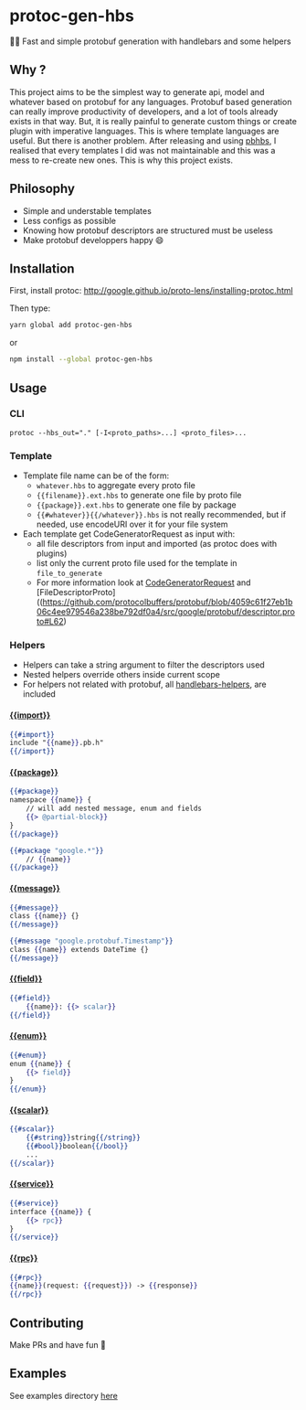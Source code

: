 # protoc-gen-hbs

🏃‍♀️ Fast and simple protobuf generation with handlebars and some helpers

## Why ?

This project aims to be the simplest way to generate api, model and whatever based on protobuf for any languages.
Protobuf based generation can really improve productivity of developers, and a lot of tools already exists in that way.
But, it is really painful to generate custom things or create plugin with imperative languages.
This is where template languages are useful.
But there is another problem.
After releasing and using [pbhbs](https://github.com/gponsinet/pbhbs), I realised that every templates I did was not maintainable and this was a mess to re-create new ones.
This is why this project exists.

## Philosophy

* Simple and understable templates
* Less configs as possible
* Knowing how protobuf descriptors are structured must be useless
* Make protobuf developpers happy :smile:

## Installation

First, install protoc: http://google.github.io/proto-lens/installing-protoc.html

Then type:

```bash
yarn global add protoc-gen-hbs
```

or

```bash
npm install --global protoc-gen-hbs
```

## Usage

### CLI

```
protoc --hbs_out="." [-I<proto_paths>...] <proto_files>...
```

### Template

* Template file name can be of the form:
	* `whatever.hbs` to aggregate every proto file
	* `{{filename}}.ext.hbs` to generate one file by proto file
	* `{{package}}.ext.hbs` to generate one file by package
	* `{{#whatever}}{{/whatever}}.hbs` is not really recommended, but if needed, use encodeURI over it for your file system
* Each template get CodeGeneratorRequest as input with:
	* all file descriptors from input and imported (as protoc does with plugins)
	* list only the current proto file used for the template in `file_to_generate`
	* For more information look at [CodeGeneratorRequest](https://github.com/protocolbuffers/protobuf/blob/4059c61f27eb1b06c4ee979546a238be792df0a4/src/google/protobuf/compiler/plugin.proto#L68) and [FileDescriptorProto]((https://github.com/protocolbuffers/protobuf/blob/4059c61f27eb1b06c4ee979546a238be792df0a4/src/google/protobuf/descriptor.proto#L62)

### Helpers

* Helpers can take a string argument to filter the descriptors used
* Nested helpers override others inside current scope
* For helpers not related with protobuf, all [handlebars-helpers](helpers/handlebars-helpers), are included

#### [{{import}}](src/import.js)

```handlebars
{{#import}}
include "{{name}}.pb.h"
{{/import}}
```

#### [{{package}}](src/package.js)

```handlebars
{{#package}}
namespace {{name}} {
	// will add nested message, enum and fields
	{{> @partial-block}}
}
{{/package}}

{{#package "google.*"}}
	// {{name}}
{{/package}}
```

#### [{{message}}](src/message.js)

```handlebars
{{#message}}
class {{name}} {}
{{/message}}

{{#message "google.protobuf.Timestamp"}}
class {{name}} extends DateTime {}
{{/message}}
```

#### [{{field}}](src/field.js)

```handlebars
{{#field}}
	{{name}}: {{> scalar}}
{{/field}}
```

#### [{{enum}}](src/enum.js)

```handlebars
{{#enum}}
enum {{name}} {
	{{> field}}
}
{{/enum}}
```

#### [{{scalar}}](src/scalar.js)

```handlebars
{{#scalar}}
	{{#string}}string{{/string}}
	{{#bool}}boolean{{/bool}}
	...
{{/scalar}}
```

#### [{{service}}](src/service.js)

```handlebars
{{#service}}
interface {{name}} {
	{{> rpc}}
}
{{/service}}
```

#### [{{rpc}}](src/rpc.js)

```handlebars
{{#rpc}}
{{name}}(request: {{request}}) -> {{response}}
{{/rpc}}
```

## Contributing

Make PRs and have fun 👻

## Examples

See examples directory [here](examples)
